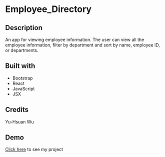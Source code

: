 # Employee_Directory

## Description
An app for viewing employee information. The user can view all the employee information, filter by department and sort by name, employee ID, or departments.

## Built with
* Bootstrap
* React
* JavaScript
* JSX

## Credits
Yu-Hsuan Wu

## Demo
[Click here](https://budget-tracker-pwa-052020.herokuapp.com/) to see my project